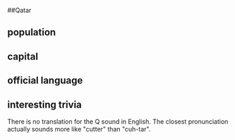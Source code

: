 ##Qatar
## population


## capital

 
## official language


## interesting trivia
There is no translation for the Q sound in English. The closest pronunciation actually sounds more like "cutter" than "cuh-tar".


